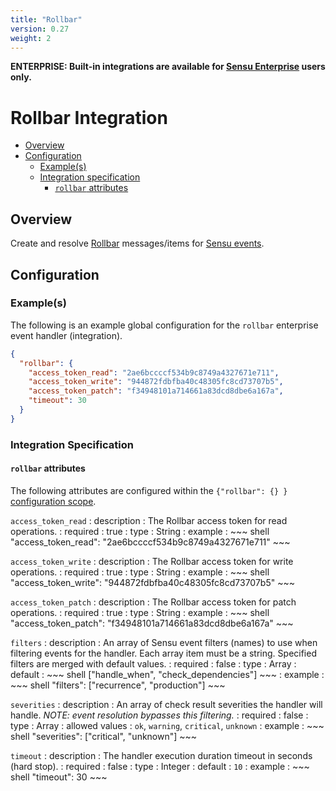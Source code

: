 ```yaml
---
title: "Rollbar"
version: 0.27
weight: 2
---
```


**ENTERPRISE: Built-in integrations are available for [Sensu Enterprise][1]
users only.**

# Rollbar Integration

- [Overview](#overview)
- [Configuration](#configuration)
  - [Example(s)](#examples)
  - [Integration specification](#integration-specification)
    - [`rollbar` attributes](#rollbar-attributes)

## Overview

Create and resolve [Rollbar][2] messages/items for [Sensu events][3].

## Configuration

### Example(s)

The following is an example global configuration for the `rollbar` enterprise
event handler (integration).

~~~ json
{
  "rollbar": {
    "access_token_read": "2ae6bccccf534b9c8749a4327671e711",
    "access_token_write": "944872fdbfba40c48305fc8cd73707b5",
    "access_token_patch": "f34948101a714661a83dcd8dbe6a167a",
    "timeout": 30
  }
}
~~~

### Integration Specification

#### `rollbar` attributes

The following attributes are configured within the `{"rollbar": {} }`
[configuration scope][4].

`access_token_read`
: description
  : The Rollbar access token for read operations.
: required
  : true
: type
  : String
: example
  : ~~~ shell
    "access_token_read": "2ae6bccccf534b9c8749a4327671e711"
    ~~~

`access_token_write`
: description
  : The Rollbar access token for write operations.
: required
  : true
: type
  : String
: example
  : ~~~ shell
    "access_token_write": "944872fdbfba40c48305fc8cd73707b5"
    ~~~

`access_token_patch`
: description
  : The Rollbar access token for patch operations.
: required
  : true
: type
  : String
: example
  : ~~~ shell
    "access_token_patch": "f34948101a714661a83dcd8dbe6a167a"
    ~~~

`filters`
: description
  : An array of Sensu event filters (names) to use when filtering events for the
    handler. Each array item must be a string. Specified filters are merged with
    default values.
: required
  : false
: type
  : Array
: default
  : ~~~ shell
    ["handle_when", "check_dependencies"]
    ~~~
: example
  : ~~~ shell
    "filters": ["recurrence", "production"]
    ~~~

`severities`
: description
  : An array of check result severities the handler will handle.
    _NOTE: event resolution bypasses this filtering._
: required
  : false
: type
  : Array
: allowed values
  : `ok`, `warning`, `critical`, `unknown`
: example
  : ~~~ shell
    "severities": ["critical", "unknown"]
    ~~~

`timeout`
: description
  : The handler execution duration timeout in seconds (hard stop).
: required
  : false
: type
  : Integer
: default
  : `10`
: example
  : ~~~ shell
    "timeout": 30
    ~~~

[?]:  #
[1]:  /enterprise
[2]:  https://rollbar.com/
[3]:  ../../reference/events.html
[4]:  ../../reference/configuration.html#configuration-scopes
